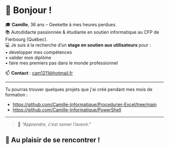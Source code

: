 # 👋 Bonjour !

🎓 **Camille**, 36 ans – Geekette à mes heures perdues.  
📚 Autodidacte passionnée & étudiante en soutien informatique au CFP de Fierbourg (Québec).  
💻 Je suis à la recherche d’un **stage en soutien aux utilisateurs** pour :  
• développer mes compétences  
• valider mon diplôme  
• faire mes premiers pas dans le monde professionnel  

📫 **Contact** : [cam1211@hotmail.fr](mailto:cam1211@hotmail.fr)

---

Tu pourras trouver quelques projets que j'ai créé pendant mes mois de formation :  
- https://github.com/Camille-Informatique/Procedurier-Excel/tree/main
- https://github.com/Camille-Informatique/PowerShell

---

> 🌱 _“Apprendre, c’est semer l’avenir.”_

## 🙌 Au plaisir de se rencontrer !



